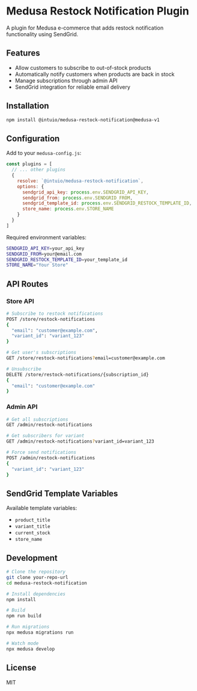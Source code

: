 # Medusa Restock Notification Plugin

A plugin for Medusa e-commerce that adds restock notification functionality using SendGrid.

## Features

- Allow customers to subscribe to out-of-stock products
- Automatically notify customers when products are back in stock
- Manage subscriptions through admin API
- SendGrid integration for reliable email delivery

## Installation

```bash
npm install @intuio/medusa-restock-notification@medusa-v1
```

## Configuration

Add to your `medusa-config.js`:

```javascript
const plugins = [
  // ... other plugins
  {
    resolve: `@intuio/medusa-restock-notification`,
    options: {
      sendgrid_api_key: process.env.SENDGRID_API_KEY,
      sendgrid_from: process.env.SENDGRID_FROM,
      sendgrid_template_id: process.env.SENDGRID_RESTOCK_TEMPLATE_ID,
      store_name: process.env.STORE_NAME
    }
  }
]
```

Required environment variables:
```bash
SENDGRID_API_KEY=your_api_key
SENDGRID_FROM=your@email.com
SENDGRID_RESTOCK_TEMPLATE_ID=your_template_id
STORE_NAME="Your Store"
```

## API Routes

### Store API

```bash
# Subscribe to restock notifications
POST /store/restock-notifications
{
  "email": "customer@example.com",
  "variant_id": "variant_123"
}

# Get user's subscriptions
GET /store/restock-notifications?email=customer@example.com

# Unsubscribe
DELETE /store/restock-notifications/{subscription_id}
{
  "email": "customer@example.com"
}
```

### Admin API

```bash
# Get all subscriptions
GET /admin/restock-notifications

# Get subscribers for variant
GET /admin/restock-notifications?variant_id=variant_123

# Force send notifications
POST /admin/restock-notifications
{
  "variant_id": "variant_123"
}
```

## SendGrid Template Variables

Available template variables:
- `product_title`
- `variant_title`
- `current_stock`
- `store_name`

## Development

```bash
# Clone the repository
git clone your-repo-url
cd medusa-restock-notification

# Install dependencies
npm install

# Build
npm run build

# Run migrations
npx medusa migrations run

# Watch mode
npx medusa develop
```

## License

MIT